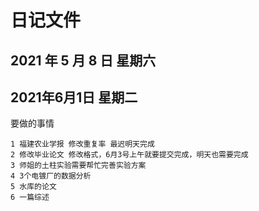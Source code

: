 

# 日记文件

## 2021 年 5 月 8 日 星期六


## 2021年6月1日 星期二
要做的事情 

    1 福建农业学报 修改重复率 最迟明天完成
    2 修改毕业论文 修改格式，6月3号上午就要提交完成，明天也需要完成
    3 师姐的土柱实验需要帮忙完善实验方案
    4 3个电镀厂的数据分析
    5 水库的论文
    6 一篇综述




